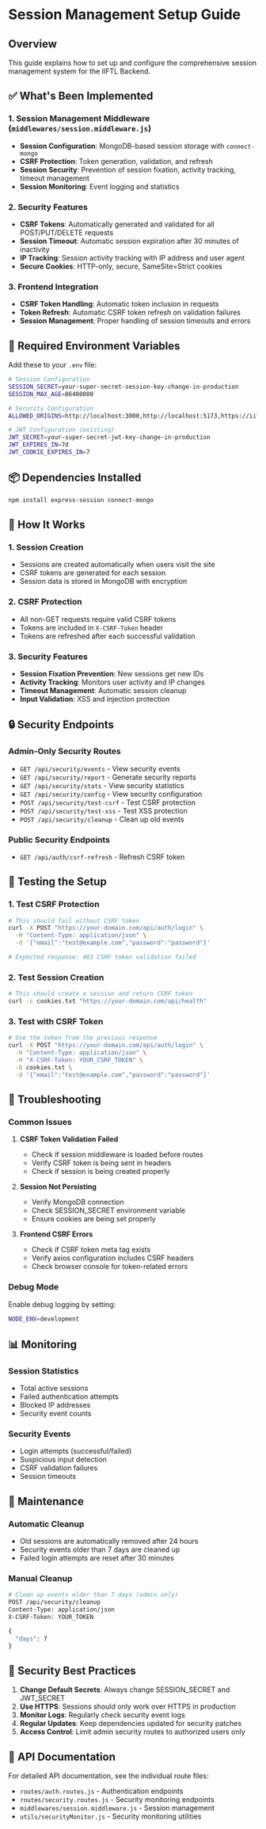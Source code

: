 # Session Management Setup Guide

## Overview
This guide explains how to set up and configure the comprehensive session management system for the IIFTL Backend.

## ✅ What's Been Implemented

### 1. Session Management Middleware (`middlewares/session.middleware.js`)
- **Session Configuration**: MongoDB-based session storage with `connect-mongo`
- **CSRF Protection**: Token generation, validation, and refresh
- **Session Security**: Prevention of session fixation, activity tracking, timeout management
- **Session Monitoring**: Event logging and statistics

### 2. Security Features
- **CSRF Tokens**: Automatically generated and validated for all POST/PUT/DELETE requests
- **Session Timeout**: Automatic session expiration after 30 minutes of inactivity
- **IP Tracking**: Session activity tracking with IP address and user agent
- **Secure Cookies**: HTTP-only, secure, SameSite=Strict cookies

### 3. Frontend Integration
- **CSRF Token Handling**: Automatic token inclusion in requests
- **Token Refresh**: Automatic CSRF token refresh on validation failures
- **Session Management**: Proper handling of session timeouts and errors

## 🔧 Required Environment Variables

Add these to your `.env` file:

```bash
# Session Configuration
SESSION_SECRET=your-super-secret-session-key-change-in-production
SESSION_MAX_AGE=86400000

# Security Configuration
ALLOWED_ORIGINS=http://localhost:3000,http://localhost:5173,https://iiftl-frontend.vercel.app,https://exim-portal-guardian.vercel.app

# JWT Configuration (existing)
JWT_SECRET=your-super-secret-jwt-key-change-in-production
JWT_EXPIRES_IN=7d
JWT_COOKIE_EXPIRES_IN=7
```

## 📦 Dependencies Installed

```bash
npm install express-session connect-mongo
```

## 🚀 How It Works

### 1. Session Creation
- Sessions are created automatically when users visit the site
- CSRF tokens are generated for each session
- Session data is stored in MongoDB with encryption

### 2. CSRF Protection
- All non-GET requests require valid CSRF tokens
- Tokens are included in `X-CSRF-Token` header
- Tokens are refreshed after each successful validation

### 3. Security Features
- **Session Fixation Prevention**: New sessions get new IDs
- **Activity Tracking**: Monitors user activity and IP changes
- **Timeout Management**: Automatic session cleanup
- **Input Validation**: XSS and injection protection

## 🔒 Security Endpoints

### Admin-Only Security Routes
- `GET /api/security/events` - View security events
- `GET /api/security/report` - Generate security reports
- `GET /api/security/stats` - View security statistics
- `GET /api/security/config` - View security configuration
- `POST /api/security/test-csrf` - Test CSRF protection
- `POST /api/security/test-xss` - Test XSS protection
- `POST /api/security/cleanup` - Clean up old events

### Public Security Endpoints
- `GET /api/auth/csrf-refresh` - Refresh CSRF token

## 🧪 Testing the Setup

### 1. Test CSRF Protection
```bash
# This should fail without CSRF token
curl -X POST "https://your-domain.com/api/auth/login" \
  -H "Content-Type: application/json" \
  -d '{"email":"test@example.com","password":"password"}'

# Expected response: 403 CSRF token validation failed
```

### 2. Test Session Creation
```bash
# This should create a session and return CSRF token
curl -c cookies.txt "https://your-domain.com/api/health"
```

### 3. Test with CSRF Token
```bash
# Use the token from the previous response
curl -X POST "https://your-domain.com/api/auth/login" \
  -H "Content-Type: application/json" \
  -H "X-CSRF-Token: YOUR_CSRF_TOKEN" \
  -b cookies.txt \
  -d '{"email":"test@example.com","password":"password"}'
```

## 🐛 Troubleshooting

### Common Issues

1. **CSRF Token Validation Failed**
   - Check if session middleware is loaded before routes
   - Verify CSRF token is being sent in headers
   - Check if session is being created properly

2. **Session Not Persisting**
   - Verify MongoDB connection
   - Check SESSION_SECRET environment variable
   - Ensure cookies are being set properly

3. **Frontend CSRF Errors**
   - Check if CSRF token meta tag exists
   - Verify axios configuration includes CSRF headers
   - Check browser console for token-related errors

### Debug Mode

Enable debug logging by setting:
```bash
NODE_ENV=development
```

## 📊 Monitoring

### Session Statistics
- Total active sessions
- Failed authentication attempts
- Blocked IP addresses
- Security event counts

### Security Events
- Login attempts (successful/failed)
- Suspicious input detection
- CSRF validation failures
- Session timeouts

## 🔄 Maintenance

### Automatic Cleanup
- Old sessions are automatically removed after 24 hours
- Security events older than 7 days are cleaned up
- Failed login attempts are reset after 30 minutes

### Manual Cleanup
```bash
# Clean up events older than 7 days (admin only)
POST /api/security/cleanup
Content-Type: application/json
X-CSRF-Token: YOUR_TOKEN

{
  "days": 7
}
```

## 🚨 Security Best Practices

1. **Change Default Secrets**: Always change SESSION_SECRET and JWT_SECRET
2. **Use HTTPS**: Sessions should only work over HTTPS in production
3. **Monitor Logs**: Regularly check security event logs
4. **Regular Updates**: Keep dependencies updated for security patches
5. **Access Control**: Limit admin security routes to authorized users only

## 📝 API Documentation

For detailed API documentation, see the individual route files:
- `routes/auth.routes.js` - Authentication endpoints
- `routes/security.routes.js` - Security monitoring endpoints
- `middlewares/session.middleware.js` - Session management
- `utils/securityMonitor.js` - Security monitoring utilities 